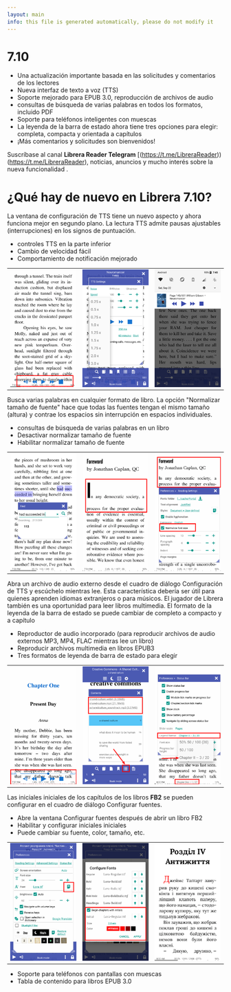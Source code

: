 ```yaml
---
layout: main
info: this file is generated automatically, please do not modify it
---
```


# 7.10

* Una actualización importante basada en las solicitudes y comentarios de los lectores
* Nueva interfaz de texto a voz (TTS)
* Soporte mejorado para EPUB 3.0, reproducción de archivos de audio
* consultas de búsqueda de varias palabras en todos los formatos, incluido PDF
* Soporte para teléfonos inteligentes con muescas
* La leyenda de la barra de estado ahora tiene tres opciones para elegir: completa, compacta y orientada a capítulos
* ¡Más comentarios y solicitudes son bienvenidos!

Suscríbase al canal **Librera Reader Telegram** [(https://t.me/LibreraReader))(https://t.me/LibreraReader), noticias, anuncios y mucho interés sobre la nueva funcionalidad .

# ¿Qué hay de nuevo en Librera 7.10?

La ventana de configuración de TTS tiene un nuevo aspecto y ahora funciona mejor en segundo plano.
La lectura TTS admite pausas ajustables (interrupciones) en los signos de puntuación.

* controles TTS en la parte inferior
* Cambio de velocidad fácil
* Comportamiento de notificación mejorado

||||
|-|-|-|
|![](1.png)|![](2.png)|![](3.png)|

Busca varias palabras en cualquier formato de libro.
La opción &quot;Normalizar tamaño de fuente&quot; hace que todas las fuentes tengan el mismo tamaño (altura) y contrae los espacios sin interrupción en espacios individuales.

* consultas de búsqueda de varias palabras en un libro
* Desactivar normalizar tamaño de fuente
* Habilitar normalizar tamaño de fuente

||||
|-|-|-|
|![](7.png)|![](8.png)|![](9.png)|

Abra un archivo de audio externo desde el cuadro de diálogo Configuración de TTS y escúchelo mientras lee.
Esta característica debería ser útil para quienes aprenden idiomas extranjeros o para músicos.
El jugador de Librera también es una oportunidad para leer libros multimedia.
El formato de la leyenda de la barra de estado se puede cambiar de completo a compacto y a capítulo

* Reproductor de audio incorporado (para reproducir archivos de audio externos MP3, MP4, FLAC mientras lee un libro)
* Reproducir archivos multimedia en libros EPUB3
* Tres formatos de leyenda de barra de estado para elegir

||||
|-|-|-|
|![](10.png)|![](11.png)|![](12.png)|

Las iniciales iniciales de los capítulos de los libros **FB2** se pueden configurar en el cuadro de diálogo Configurar fuentes.

* Abre la ventana Configurar fuentes después de abrir un libro FB2
* Habilitar y configurar iniciales iniciales
* Puede cambiar su fuente, color, tamaño, etc.

||||
|-|-|-|
|![](6.png)|![](4.png)|![](5.png)|

* Soporte para teléfonos con pantallas con muescas
* Tabla de contenido para libros EPUB 3.0
